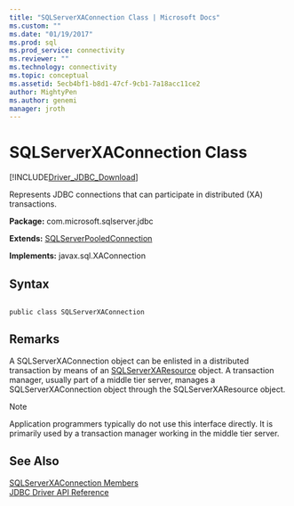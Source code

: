 ```yaml
---
title: "SQLServerXAConnection Class | Microsoft Docs"
ms.custom: ""
ms.date: "01/19/2017"
ms.prod: sql
ms.prod_service: connectivity
ms.reviewer: ""
ms.technology: connectivity
ms.topic: conceptual
ms.assetid: 5ecb4bf1-b8d1-47cf-9cb1-7a18acc11ce2
author: MightyPen
ms.author: genemi
manager: jroth
---
```

# SQLServerXAConnection Class
[!INCLUDE[Driver_JDBC_Download](../../../includes/driver_jdbc_download.md)]

  Represents JDBC connections that can participate in distributed (XA) transactions.  
  
 **Package:** com.microsoft.sqlserver.jdbc  
  
 **Extends:** [SQLServerPooledConnection](../../../connect/jdbc/reference/sqlserverpooledconnection-class.md)  
  
 **Implements:** javax.sql.XAConnection  
  
## Syntax  
  
```  
  
public class SQLServerXAConnection  
```  
  
## Remarks  
 A SQLServerXAConnection object can be enlisted in a distributed transaction by means of an [SQLServerXAResource](../../../connect/jdbc/reference/sqlserverxaresource-class.md) object. A transaction manager, usually part of a middle tier server, manages a SQLServerXAConnection object through the SQLServerXAResource object.  
  
> [!NOTE]  
>  Application programmers typically do not use this interface directly. It is primarily used by a transaction manager working in the middle tier server.  
  
## See Also  
 [SQLServerXAConnection Members](../../../connect/jdbc/reference/sqlserverxaconnection-members.md)   
 [JDBC Driver API Reference](../../../connect/jdbc/reference/jdbc-driver-api-reference.md)  
  
  
